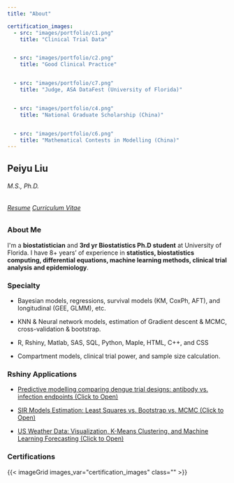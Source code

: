 ```yaml
---
title: "About"

certification_images:
  - src: "images/portfolio/c1.png"
    title: "Clinical Trial Data"


  - src: "images/portfolio/c2.png"
    title: "Good Clinical Practice"


  - src: "images/portfolio/c7.png"
    title: "Judge, ASA DataFest (University of Florida)"


  - src: "images/portfolio/c4.png"
    title: "National Graduate Scholarship (China)"


  - src: "images/portfolio/c6.png"
    title: "Mathematical Contests in Modelling (China)"
---
```


##  Peiyu Liu

###### M.S., Ph.D.
###### [Resume](files/Resume-PL-0925.pdf)      [Curriculum Vitae](files/CV-PL-0925.pdf)   


### About Me

I'm a **biostatistician** and **3rd yr Biostatistics Ph.D student** at University of Florida. I have 8+ years’ of experience in **statistics, biostatistics computing, differential equations, machine learning methods, clinical trial analysis and epidemiology**.

### Specialty

- Bayesian models, regressions, survival models (KM, CoxPh, AFT), and longitudinal (GEE, GLMM), etc.

- KNN & Neural network models, estimation of Gradient descent & MCMC, cross-validation & bootstrap.

- R, Rshiny, Matlab, SAS, SQL, Python, Maple, HTML, C++, and CSS

- Compartment models, clinical trial power, and sample size calculation.

### Rshiny Applications

- [Predictive modelling comparing dengue trial designs: antibody vs. infection endpoints (Click to Open)](https://peiyuliu.shinyapps.io/anpp-trial-comparison/)

- [SIR Models Estimation: Least Squares vs. Bootstrap vs. MCMC (Click to Open)](https://peiyuliu.shinyapps.io/sir-estimation-comparison/)

- [US Weather Data: Visualization, K-Means Clustering, and Machine Learning Forecasting (Click to Open)](https://peiyuliu.shinyapps.io/us-weather-analysis/)

### Certifications

{{< imageGrid images_var="certification_images" class=""   >}}